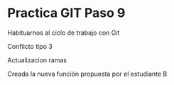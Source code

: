 # Practica GIT Paso 9
 
Habituarnos al ciclo de trabajo con Git

Conflicto tipo 3

Actualizacion ramas

Creada la nueva función propuesta por el estudiante B


